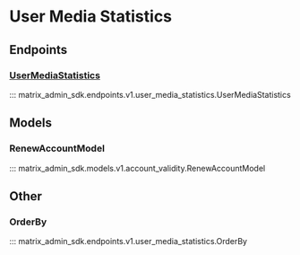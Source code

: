 # User Media Statistics

## Endpoints
### [UserMediaStatistics](https://matrix-org.github.io/synapse/latest/admin_api/statistics.html)
::: matrix_admin_sdk.endpoints.v1.user_media_statistics.UserMediaStatistics

## Models
### RenewAccountModel
::: matrix_admin_sdk.models.v1.account_validity.RenewAccountModel

## Other
### OrderBy
::: matrix_admin_sdk.endpoints.v1.user_media_statistics.OrderBy
